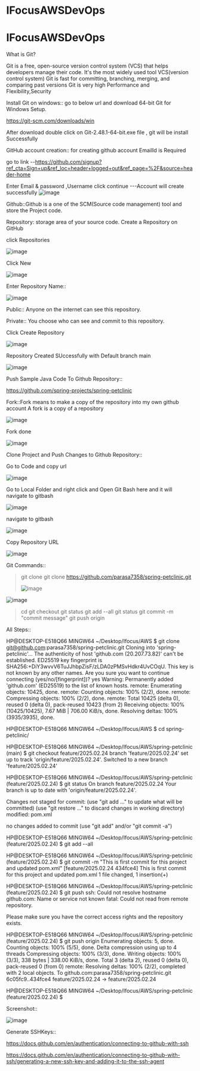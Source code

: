 # IFocusAWSDevOps

# IFocusAWSDevOps

What is Git?

Git is a free, open-source version control system (VCS) that helps developers manage their code. It's the most widely used tool VCS(version control system)
Git is fast for committing, branching, merging, and comparing past versions
Git is very high Performance and Flexibility,Security 

Install Git on windows:: go to below url and download 64-bit Git for Windows Setup.

https://git-scm.com/downloads/win

After download double click on Git-2.48.1-64-bit.exe file , git will be install Successfully

GitHub account creation:: for creating github account EmailId is Required

go to link --https://github.com/signup?ref_cta=Sign+up&ref_loc=header+logged+out&ref_page=%2F&source=header-home

Enter Email & password ,Username click continue ---Account will create successfully
![image](https://github.com/user-attachments/assets/f108ebee-716b-43d8-b5b5-d19ed291e9c1)

Github::Github is a one of the SCM(Source code management) tool and store the Project code.

Repository: storage area of your source code.
Create a Repository on GitHub

click Repositories

![image](https://github.com/user-attachments/assets/904ece7c-23f4-475c-9a6c-e7eb0ccd5e19)

Click New

![image](https://github.com/user-attachments/assets/aefd6151-23b8-4b65-9089-d7412adbb8dc)


Enter Repository Name::

![image](https://github.com/user-attachments/assets/872899bf-bcec-468e-b1c6-023044f49df4)



Public::
Anyone on the internet can see this repository.

Private::
You choose who can see and commit to this repository.

Click Create Repository


![image](https://github.com/user-attachments/assets/0f6d5004-1523-4e33-86c0-41640e7b279e)

Repository Created SUccessfully with Default branch main

![image](https://github.com/user-attachments/assets/e4f9f53d-91e2-4ce0-bc86-b152aa322e66)

Push Sample Java Code To Github Repository::

https://github.com/spring-projects/spring-petclinic

Fork::Fork means to make a copy of the repository into my own github account
A fork is a copy of a repository

![image](https://github.com/user-attachments/assets/9710696d-1991-4f8d-a66c-bc4ed70d44c3)

Fork done

![image](https://github.com/user-attachments/assets/9d7eeeeb-adb0-4aff-a5a4-78755e99d1c7)

Clone Project and Push Changes to Github Repository::

Go to Code and copy url

![image](https://github.com/user-attachments/assets/cfe0f9a6-e661-4a4c-871f-7a6d84c97f9a)

Go to Local Folder and right click and Open Git Bash here and it will navigate to gitbash

![image](https://github.com/user-attachments/assets/8622a586-526f-41c6-bb5c-3494372e0007)

navigate to gitbash

![image](https://github.com/user-attachments/assets/6a8aab98-73eb-4fc8-bfb2-607297064e75)

Copy Repository URL

![image](https://github.com/user-attachments/assets/19aedccf-571e-4034-b5fc-8d05d442f39d)

Git Commands::

>git clone <repo url>
>git clone https://github.com/parasa7358/spring-petclinic.git
>
>![image](https://github.com/user-attachments/assets/e8b7464b-069e-43ed-b372-86ddd7a730c4)

![image](https://github.com/user-attachments/assets/0590c587-3511-4a80-9de1-52536ec90cef)

>cd <reponame>
>git checkout <branchname>
>git status
>git add --all
>git status
>git commit -m "commit message"
>git push origin

All Steps::

HP@DESKTOP-E518Q66 MINGW64 ~/Desktop/Ifocus/AWS
$ git clone git@github.com:parasa7358/spring-petclinic.git
Cloning into 'spring-petclinic'...
The authenticity of host 'github.com (20.207.73.82)' can't be established.
ED25519 key fingerprint is SHA256:+DiY3wvvV6TuJJhbpZisF/zLDA0zPMSvHdkr4UvCOqU.
This key is not known by any other names.
Are you sure you want to continue connecting (yes/no/[fingerprint])? yes
Warning: Permanently added 'github.com' (ED25519) to the list of known hosts.
remote: Enumerating objects: 10425, done.
remote: Counting objects: 100% (2/2), done.
remote: Compressing objects: 100% (2/2), done.
remote: Total 10425 (delta 0), reused 0 (delta 0), pack-reused 10423 (from 2)
Receiving objects: 100% (10425/10425), 7.67 MiB | 706.00 KiB/s, done.
Resolving deltas: 100% (3935/3935), done.

HP@DESKTOP-E518Q66 MINGW64 ~/Desktop/Ifocus/AWS
$ cd spring-petclinic/

HP@DESKTOP-E518Q66 MINGW64 ~/Desktop/Ifocus/AWS/spring-petclinic (main)
$ git checkout feature/2025.02.24
branch 'feature/2025.02.24' set up to track 'origin/feature/2025.02.24'.
Switched to a new branch 'feature/2025.02.24'

HP@DESKTOP-E518Q66 MINGW64 ~/Desktop/Ifocus/AWS/spring-petclinic (feature/2025.02.24)
$ git status
On branch feature/2025.02.24
Your branch is up to date with 'origin/feature/2025.02.24'.

Changes not staged for commit:
  (use "git add <file>..." to update what will be committed)
  (use "git restore <file>..." to discard changes in working directory)
        modified:   pom.xml

no changes added to commit (use "git add" and/or "git commit -a")

HP@DESKTOP-E518Q66 MINGW64 ~/Desktop/Ifocus/AWS/spring-petclinic (feature/2025.02.24)
$ git add --all

HP@DESKTOP-E518Q66 MINGW64 ~/Desktop/Ifocus/AWS/spring-petclinic (feature/2025.02.24)
$ git commit -m "This is first commit for this project and updated pom.xml"
[feature/2025.02.24 434fce4] This is first commit for this project and updated pom.xml
 1 file changed, 1 insertion(+)

HP@DESKTOP-E518Q66 MINGW64 ~/Desktop/Ifocus/AWS/spring-petclinic (feature/2025.02.24)
$ git push
ssh: Could not resolve hostname github.com: Name or service not known
fatal: Could not read from remote repository.

Please make sure you have the correct access rights
and the repository exists.

HP@DESKTOP-E518Q66 MINGW64 ~/Desktop/Ifocus/AWS/spring-petclinic (feature/2025.02.24)
$ git push origin
Enumerating objects: 5, done.
Counting objects: 100% (5/5), done.
Delta compression using up to 4 threads
Compressing objects: 100% (3/3), done.
Writing objects: 100% (3/3), 338 bytes | 338.00 KiB/s, done.
Total 3 (delta 2), reused 0 (delta 0), pack-reused 0 (from 0)
remote: Resolving deltas: 100% (2/2), completed with 2 local objects.
To github.com:parasa7358/spring-petclinic.git
   6c05fc9..434fce4  feature/2025.02.24 -> feature/2025.02.24

HP@DESKTOP-E518Q66 MINGW64 ~/Desktop/Ifocus/AWS/spring-petclinic (feature/2025.02.24)
$

Screenshot::

![image](https://github.com/user-attachments/assets/1e723036-90a9-4cee-8d31-2746f37f525b)


Generate SSHKeys::

https://docs.github.com/en/authentication/connecting-to-github-with-ssh

https://docs.github.com/en/authentication/connecting-to-github-with-ssh/generating-a-new-ssh-key-and-adding-it-to-the-ssh-agent

